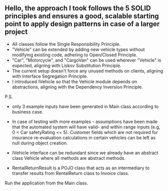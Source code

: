 ## Hello, the approach I took follows the 5 SOLID principles and ensures a good, scalable starting point to apply design patterns in case of a larger project

- All classes follow the Single Responsibility Principle.
- "Vehicle" can be extended by adding new vehicle types without modifying existing code, adhering to Open/Closed Principle.
- "Car", "Motorcycle", and "CargoVan" can be used wherever "Vehicle" is expected, aligning with Liskov Substitution Principle.
- The current setup doesn't force any unused methods on clients, aligning with Interface Segregation Principle.
- I introduced IVehicle so that the Vehicle module depends on abstractions, aligning with the Dependency Inversion Principle.

P.S.

- only 3 example inputs have been generated in Main class according to business case.
- In case of testing with more examples - assumptions have been made that the automated system will have valid- and within range inputs (e.g, 0 < Car safetyRating <= 5). Customer fields which are not required for insurance re-evaluation calculations in certain vehicles can be left as null during object creation.

- IVehicle interface can be redundant since we already have an abstract class Vehicle where all methods are abstract methods.

- RentalReturnResult is a POJO class that acts as an intermediary to transfer results from RentalReturn class to Invoice class.

Run the application from the Main class.
